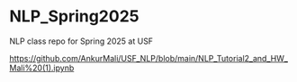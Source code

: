 # NLP_Spring2025
NLP class repo for Spring 2025 at USF

https://github.com/AnkurMali/USF_NLP/blob/main/NLP_Tutorial2_and_HW_Mali%20(1).ipynb
